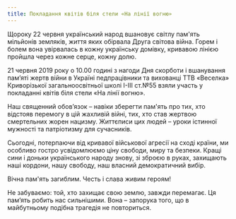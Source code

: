 ```yaml
---
title: Покладання квітів біля стели «На лінії вогню»
---
```


Щороку 22 червня український народ вшановує світлу пам'ять мільйонів земляків, життя яких обірвала Друга світова війна. Горем і болем вона увірвалась в кожну українську домівку, кривавою лінією пройшла через кожне серце, кожну долю.

21 червня 2019 року о 10.00 годині з нагоди Дня скорботи і вшанування пам’яті жертв війни в Україні педпрацівники та вихованці ТТВ «Веселка» Криворізької загальноосвітньої школі І-ІІІ ст.№55 взяли участь у покладанні квітів біля стели «На лінії вогню».

Наш священний обов’язок – навіки зберегти пам'ять про тих, хто відстояв перемогу в цій жахливій війні, тих, хто став жертвою смертельних жорен нацизму. Життєписи цих людей – уроки істинної мужності та патріотизму для сучасників.

Сьогодні, потерпаючи від кривавої військової агресії на сході країни, ми особливо гостро усвідомлюємо ціну свободи, миру та безпеки. Кращі сини і доньки українського народу знову, зі зброєю в руках, захищають наші кордони, нашу свободу, наш власний демократичний вибір.

Вічна пам'ять загиблим. Честь і слава живим героям!

Не забуваємо: той, хто захищає свою землю, завжди перемагає. Ця пам’ять робить нас сильнішими. Вона – запорука того, що в майбутньому подібна трагедія не повториться.

<slideshow></slideshow>
